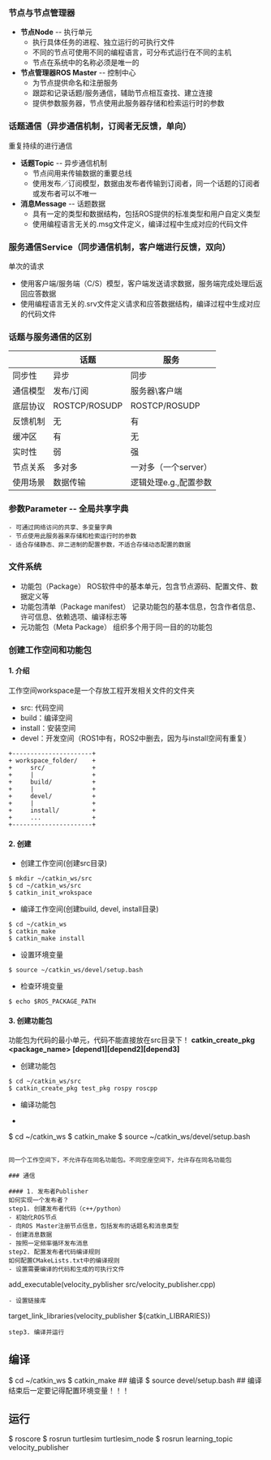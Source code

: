 ### 节点与节点管理器
- **节点Node** -- 执行单元
    - 执行具体任务的进程、独立运行的可执行文件
    - 不同的节点可使用不同的编程语言，可分布式运行在不同的主机
    - 节点在系统中的名称必须是唯一的
- **节点管理器ROS Master** -- 控制中心
    - 为节点提供命名和注册服务
    - 跟踪和记录话题/服务通信，辅助节点相互查找、建立连接
    - 提供参数服务器，节点使用此服务器存储和检索运行时的参数

 ### 话题通信（异步通信机制，订阅者无反馈，单向）
 重复持续的进行通信
 - **话题Topic** -- 异步通信机制
     - 节点间用来传输数据的重要总线
     - 使用发布／订阅模型，数据由发布者传输到订阅者，同一个话题的订阅者或发布者可以不唯一
- **消息Message** -- 话题数据
    - 具有一定的类型和数据结构，包括ROS提供的标准类型和用户自定义类型
    - 使用编程语言无关的.msg文件定义，编译过程中生成对应的代码文件


### 服务通信Service（同步通信机制，客户端进行反馈，双向）
单次的请求
- 使用客户端/服务端（C/S）模型，客户端发送请求数据，服务端完成处理后返回应答数据
- 使用编程语言无关的.srv文件定义请求和应答数据结构，编译过程中生成对应的代码文件

### 话题与服务通信的区别
|  |话题|服务|
|--|--  |-- |
|同步性|异步|同步|
|通信模型|发布/订阅|服务器\客户端|
|底层协议|ROSTCP/ROSUDP|ROSTCP/ROSUDP|
|反馈机制|无|有|
|缓冲区|有|无|
|实时性|弱|强|
|节点关系|多对多|一对多（一个server）|
|使用场景|数据传输|逻辑处理e.g.,配置参数|

### 参数Parameter -- 全局共享字典
    - 可通过网络访问的共享、多变量字典
    - 节点使用此服务器来存储和检索运行时的参数
    - 适合存储静态、非二进制的配置参数，不适合存储动态配置的数据

### 文件系统
- 功能包（Package）
  ROS软件中的基本单元，包含节点源码、配置文件、数据定义等
- 功能包清单（Package manifest）
  记录功能包的基本信息，包含作者信息、许可信息、依赖选项、编译标志等
- 元功能包（Meta Package）
  组织多个用于同一目的的功能包


### 创建工作空间和功能包

#### 1. 介绍
工作空间workspace是一个存放工程开发相关文件的文件夹

- src: 代码空间
- build：编译空间
- install：安装空间
- devel：开发空间（ROS1中有，ROS2中删去，因为与install空间有重复）
  
```
+----------------------+
+ workspace_folder/    +
+     src/             +
+     |                +
+     build/           +
+     |                +
+     devel/           +
+     |                +
+     install/         +
+     ...              +
+----------------------+
```

#### 2. 创建
- 创建工作空间(创建src目录)
```
$ mkdir ~/catkin_ws/src
$ cd ~/catkin_ws/src
$ catkin_init_wrokspace
```
- 编译工作空间(创建build, devel, install目录)
```
$ cd ~/catkin_ws
$ catkin_make
$ catkin_make install
```
- 设置环境变量
```
$ source ~/catkin_ws/devel/setup.bash
```
- 检查环境变量
```
$ echo $ROS_PACKAGE_PATH
```

#### 3. 创建功能包
功能包为代码的最小单元，代码不能直接放在src目录下！
**catkin_create_pkg <package_name> [depend1][depend2][depend3]**
- 创建功能包
```
$ cd ~/catkin_ws/src
$ catkin_create_pkg test_pkg rospy roscpp
```
- 编译功能包
- ```
$ cd ~/catkin_ws
$ catkin_make
$ source ~/catkin_ws/devel/setup.bash
```

同一个工作空间下，不允许存在同名功能包。不同空座空间下，允许存在同名功能包

### 通信

#### 1. 发布者Publisher
如何实现一个发布者？
step1. 创建发布者代码（c++/python）
- 初始化ROS节点
- 向ROS Master注册节点信息，包括发布的话题名和消息类型
- 创建消息数据
- 按照一定频率循环发布消息
step2. 配置发布者代码编译规则
如何配置CMakeLists.txt中的编译规则
- 设置需要编译的代码和生成的可执行文件
```
add_executable(velocity_pyblisher src/velocity_publisher.cpp)
```
- 设置链接库
```
target_link_libraries(velocity_publisher ${catkin_LIBRARIES})
```
step3. 编译并运行
```
## 编译
$ cd ~/catkin_ws
$ catkin_make   ## 编译
$ source devel/setup.bash ## 编译结束后一定要记得配置环境变量！！！
## 运行
$ roscore
$ rosrun turtlesim turtlesim_node
$ rosrun learning_topic velocity_publisher
```
